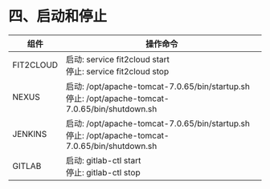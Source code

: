 # **四、启动和停止**

| 组件 | 操作命令 |
| --- | --- |
| FIT2CLOUD | 启动: service fit2cloud start<br/>停止: service fit2cloud stop |
| NEXUS | 启动: /opt/apache-tomcat-7.0.65/bin/startup.sh<br/>停止: /opt/apache-tomcat-7.0.65/bin/shutdown.sh |
| JENKINS | 启动: /opt/apache-tomcat-7.0.65/bin/startup.sh<br/>停止: /opt/apache-tomcat-7.0.65/bin/shutdown.sh |
| GITLAB | 启动: gitlab-ctl start<br/>停止: gitlab-ctl stop |